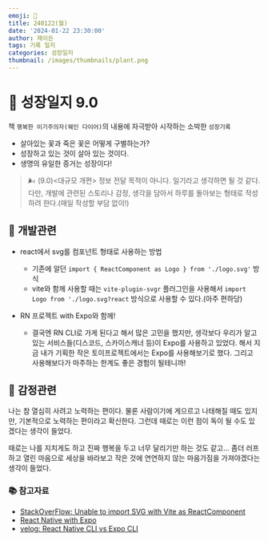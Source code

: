 ```yaml
---
emoji: 🌱
title: 240122(월)
date: '2024-01-22 23:30:00'
author: 제이든
tags: 기록 일지
categories: 성장일지
thumbnail: /images/thumbnails/plant.png
---
```


# 🌱 성장일지 9.0

책 `행복한 이기주의자(웨인 다이어)`의 내용에 자극받아 시작하는 소박한 `성장기록`

- 살아있는 꽃과 죽은 꽃은 어떻게 구별하는가?
- 성장하고 있는 것이 살아 있는 것이다.
- 생명의 유일한 증거는 성장이다!

> 🌬️ (9.0)<대규모 개편> 정보 전달 목적이 아니다. 일기라고 생각하면 될 것 같다. 다만, 개발에 관련된 스토리나 감정, 생각을 담아서 하루를 돌아보는 형태로 작성하려 한다.(매일 작성할 부담 없이!)

## 🔨 개발관련

- react에서 svg를 컴포넌트 형태로 사용하는 방법

  - 기존에 알던 `import { ReactComponent as Logo } from './logo.svg'` 방식
  - vite와 함께 사용할 때는 `vite-plugin-svgr` 플러그인을 사용해서 `import Logo from './logo.svg?react` 방식으로 사용할 수 있다.(아주 편하당)

- RN 프로젝트 with Expo와 함께!
  - 결국엔 RN CLI로 가게 된다고 해서 많은 고민을 했지만, 생각보다 우리가 알고 있는 서비스들(디스코드, 스카이스캐너 등)이 Expo를 사용하고 있었다. 해서 지금 내가 기획한 작은 토이프로젝트에서는 Expo를 사용해보기로 했다. 그리고 사용해보다가 마주하는 한계도 좋은 경험이 될테니까!

## 🥳 감정관련

나는 참 열심히 사려고 노력하는 편이다. 물론 사람이기에 게으르고 나태해질 때도 있지만, 기본적으로 노력하는 편이라고 확신한다. 그런데 때로는 이런 점이 독이 될 수도 있겠다는 생각이 들었다.

때로는 나를 지치게도 하고 진짜 행복을 두고 너무 달리기만 하는 것도 같고... 좀더 러프하고 열린 마음으로 세상을 바라보고 작은 것에 연연하지 않는 마음가짐을 가져야겠다는 생각이 들었다.

### 📚 참고자료

- [StackOverFlow: Unable to import SVG with Vite as ReactComponent](https://stackoverflow.com/questions/70309561/unable-to-import-svg-with-vite-as-reactcomponent)
- [React Native with Expo](https://reactnative.dev/docs/environment-setup?guide=quickstart&package-manager=yarn&platform=ios)
- [velog: React Native CLI vs Expo CLI](https://velog.io/@fejigu/React-Native-CLI-VS-Expo)
